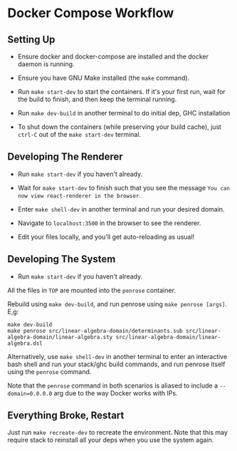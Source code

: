 # Docker Compose Workflow

## Setting Up

* Ensure docker and docker-compose are installed and the docker daemon is running.

* Ensure you have GNU Make installed (the `make` command).

* Run `make start-dev` to start the containers. If it's your first run, wait for the build to finish, and then keep the terminal running.

* Run `make dev-build` in another terminal to do initial dep, GHC installation

* To shut down the containers (while preserving your build cache), just `ctrl-C` out of the `make start-dev` terminal.

## Developing The Renderer

* Run `make start-dev` if you haven't already.

* Wait for `make start-dev` to finish such that you see the message `You can now view react-renderer in the browser`.

* Enter `make shell-dev` in another terminal and run your desired domain.

* Navigate to `localhost:3500` in the browser to see the renderer.

* Edit your files locally, and you'll get auto-reloading as usual!

## Developing The System

* Run `make start-dev` if you haven't already.

All the files in `TOP` are mounted into the `penrose` container.

Rebuild using `make dev-build`, and run penrose using `make penrose [args]`.
E,g:
```
make dev-build
make penrose src/linear-algebra-domain/determinants.sub src/linear-algebra-domain/linear-algebra.sty src/linear-algebra-domain/linear-algebra.dsl
```

Alternatively, use `make shell-dev` in another terminal to enter an interactive bash shell and run your stack/ghc build commands, and run penrose itself using the `penrose` command.

Note that the `penrose` command in both scenarios is aliased to include a `--domain=0.0.0.0` arg due to the way Docker works with IPs.

## Everything Broke, Restart

Just run `make recreate-dev` to recreate the environment. Note that this may require stack to reinstall all your deps when you use the system again.
